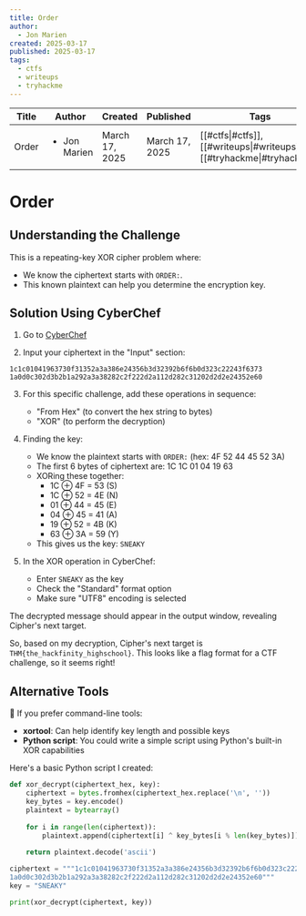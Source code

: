 ```yaml
---
title: Order
author:
  - Jon Marien
created: 2025-03-17
published: 2025-03-17
tags:
  - ctfs
  - writeups
  - tryhackme
---
```


| Title | Author                       | Created        | Published      | Tags                                                                   |
| ----- | ---------------------------- | -------------- | -------------- | ---------------------------------------------------------------------- |
| Order | <ul><li>Jon Marien</li></ul> | March 17, 2025 | March 17, 2025 | [[#ctfs\|#ctfs]], [[#writeups\|#writeups]], [[#tryhackme\|#tryhackme]] |

# Order
## Understanding the Challenge
This is a repeating-key XOR cipher problem where:
- We know the ciphertext starts with `ORDER:`.
- This known plaintext can help you determine the encryption key.

## Solution Using CyberChef
1. Go to [CyberChef](https://gchq.github.io/CyberChef/)

2. Input your ciphertext in the "Input" section:
```
1c1c01041963730f31352a3a386e24356b3d32392b6f6b0d323c22243f6373
1a0d0c302d3b2b1a292a3a38282c2f222d2a112d282c31202d2d2e24352e60
```

3. For this specific challenge, add these operations in sequence:
   - "From Hex" (to convert the hex string to bytes)
   - "XOR" (to perform the decryption)

4. Finding the key:
   - We know the plaintext starts with `ORDER:` (hex: 4F 52 44 45 52 3A)
   - The first 6 bytes of ciphertext are: 1C 1C 01 04 19 63
   - XORing these together: 
     - 1C ⊕ 4F = 53 (S)
     - 1C ⊕ 52 = 4E (N)
     - 01 ⊕ 44 = 45 (E)
     - 04 ⊕ 45 = 41 (A)
     - 19 ⊕ 52 = 4B (K)
     - 63 ⊕ 3A = 59 (Y)
   - This gives us the key: `SNEAKY`

5. In the XOR operation in CyberChef:
   - Enter `SNEAKY` as the key
   - Check the "Standard" format option
   - Make sure "UTF8" encoding is selected

The decrypted message should appear in the output window, revealing Cipher's next target.

So, based on my decryption, Cipher's next target is `THM{the_hackfinity_highschool}`. This looks like a flag format for a CTF challenge, so it seems right!

## Alternative Tools

🧠 If you prefer command-line tools:
- **xortool**: Can help identify key length and possible keys
- **Python script**: You could write a simple script using Python's built-in XOR capabilities

Here's a basic Python script I created:

```python
def xor_decrypt(ciphertext_hex, key):
    ciphertext = bytes.fromhex(ciphertext_hex.replace('\n', ''))
    key_bytes = key.encode()
    plaintext = bytearray()
    
    for i in range(len(ciphertext)):
        plaintext.append(ciphertext[i] ^ key_bytes[i % len(key_bytes)])
    
    return plaintext.decode('ascii')

ciphertext = """1c1c01041963730f31352a3a386e24356b3d32392b6f6b0d323c22243f6373
1a0d0c302d3b2b1a292a3a38282c2f222d2a112d282c31202d2d2e24352e60"""
key = "SNEAKY"

print(xor_decrypt(ciphertext, key))
```